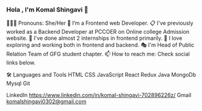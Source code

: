 ### Hola , I'm Komal Shingavi  👋


👩🏻‍💻 Pronouns: She/Her
💼 I’m a Frontend web Developer. 
📋 I've previously worked as a Backend  Developer  at PCCOER on Online college Admission website.
🎒 I've done almost 2 internships in frontend primarily.
🧭 I love exploring and working both in frontend and backend.
🎭 I'm Head of Public Relation Team of GFG student chapter.
📫 How to reach me: Check social links below.

🛠️ Languages and Tools
HTML  CSS  JavaScript  React  Redux   Java  MongoDb  Mysql   Git

LinkedIn  https://www.linkedin.com/in/komal-shingavi-702896226z/
Gmail   komalshingavi0302@gmail.com
